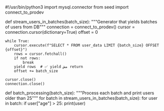 #!/usr/bin/python3
import mysql.connector
from seed import connect_to_prodev


def stream_users_in_batches(batch_size):
    """Generator that yields batches of users from DB"""
    connection = connect_to_prodev()
    cursor = connection.cursor(dictionary=True)
    offset = 0

    while True:
        cursor.execute(f"SELECT * FROM user_data LIMIT {batch_size} OFFSET {offset}")
        rows = cursor.fetchall()
        if not rows:
            break
        yield rows  # ✅ yield مش return
        offset += batch_size

    cursor.close()
    connection.close()


def batch_processing(batch_size):
    """Process each batch and print users older than 25"""
    for batch in stream_users_in_batches(batch_size):
        for user in batch:
            if user["age"] > 25:
                print(user)
